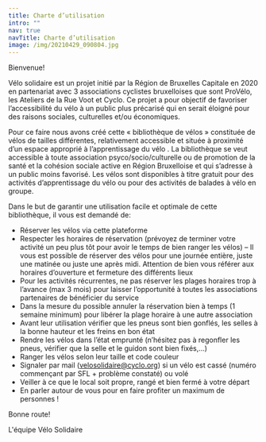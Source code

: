 ```yaml
---
title: Charte d’utilisation
intro: ""
nav: true
navTitle: Charte d’utilisation
image: /img/20210429_090804.jpg
---
```

Bienvenue!

Vélo solidaire est un projet initié par la Région de Bruxelles Capitale en 2020 en partenariat avec 3 associations cyclistes bruxelloises que sont ProVélo, les Ateliers de la Rue Voot et Cyclo. Ce projet a pour objectif de favoriser l’accessibilité du vélo à un public plus précarisé qui en serait éloigné pour des raisons sociales, culturelles et/ou économiques.

Pour ce faire nous avons créé cette « bibliothèque de vélos » constituée de vélos de tailles différentes, relativement accessible et située à proximité d’un espace approprié à l’apprentissage du vélo .
La bibliothèque se veut accessible à toute association psyco/socio/culturelle ou de promotion de la santé et la cohésion sociale active en Région Bruxelloise et qui s’adresse à un public moins favorisé. Les vélos sont disponibles à titre gratuit pour des activités d’apprentissage du vélo ou pour des activités de balades à vélo en groupe.

Dans le but de garantir une utilisation facile et optimale de cette bibliothèque, il vous est demandé de:

* Réserver les vélos via cette plateforme 
* Respecter les horaires de réservation (prévoyez de terminer votre activité un peu plus tôt pour avoir le temps de bien ranger les vélos) – Il vous est possible de réserver des vélos pour une journée entière, juste une matinée ou juste une après midi. Attention de bien vous référer aux horaires d’ouverture et fermeture des différents lieux
* Pour les activités récurrentes, ne pas réserver les plages horaires trop à l’avance (max 3 mois) pour laisser l’opportunité à toutes les associations partenaires de bénéficier du service
* Dans la mesure du possible annuler la réservation bien à temps (1 semaine minimum) pour libérer la plage horaire à une autre association
* Avant leur utilisation vérifier que les pneus sont bien gonflés, les selles à la bonne hauteur et les freins en bon état
* Rendre les vélos dans l’état emprunté (n’hésitez pas à regonfler les pneus, vérifier que la selle et le guidon sont bien fixés,…)
* Ranger les vélos selon leur taille et code couleur
* Signaler par mail (velosolidaire@cyclo.org) si un vélo est cassé (numéro commençant par SFL + problème constaté) ou volé
* Veiller à ce que le local soit propre, rangé et bien fermé à votre départ
* En parler autour de vous pour en faire profiter un maximum de personnes !

Bonne route!

L'équipe Vélo Solidaire